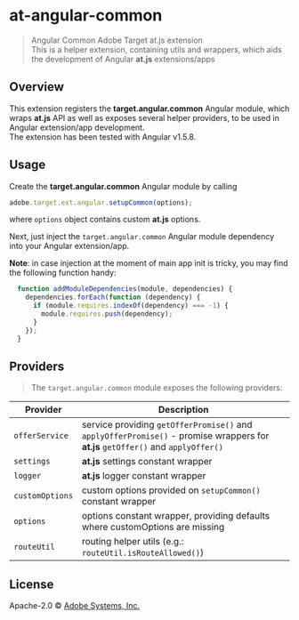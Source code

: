 # at-angular-common
> Angular Common Adobe Target at.js extension  
> This is a helper extension, containing utils and wrappers, which aids the development of Angular **at.js** extensions/apps

## Overview

This extension registers the **target.angular.common** Angular module, which wraps **at.js** API as well as exposes several helper providers, to be used in Angular extension/app development.  
The extension has been tested with Angular v1.5.8.

## Usage

Create the **target.angular.common** Angular module by calling

```javascript
adobe.target.ext.angular.setupCommon(options);
```

where `options` object contains custom **at.js** options.  

Next, just inject the `target.angular.common` Angular module dependency into your Angular extension/app.  
  
**Note**: in case injection at the moment of main app init is tricky, you may find the following function handy:

```javascript
  function addModuleDependencies(module, dependencies) {
    dependencies.forEach(function (dependency) {
      if (module.requires.indexOf(dependency) === -1) {
        module.requires.push(dependency);
      }
    });
  }
```

## Providers

> The `target.angular.common` module exposes the following providers:

Provider  | Description
--------- | -----------
`offerService` | service providing `getOfferPromise()` and `applyOfferPromise()` - promise wrappers for **at.js** `getOffer()` and `applyOffer()`
`settings` | **at.js** settings constant wrapper
`logger` | **at.js** logger constant wrapper
`customOptions` | custom options provided on `setupCommon()` constant wrapper
`options` |  options constant wrapper, providing defaults where customOptions are missing
`routeUtil` | routing helper utils (e.g.: `routeUtil.isRouteAllowed()`)

## License

Apache-2.0 © [Adobe Systems, Inc.](http://www.adobe.com)
